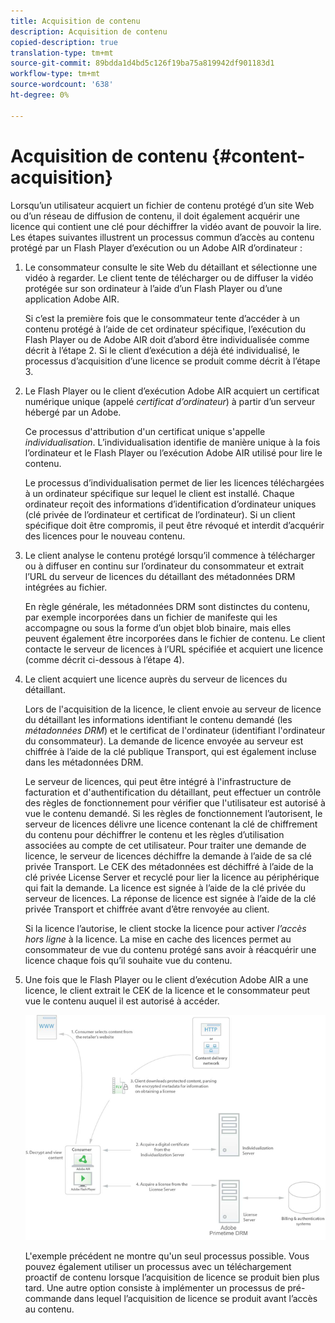```yaml
---
title: Acquisition de contenu
description: Acquisition de contenu
copied-description: true
translation-type: tm+mt
source-git-commit: 89bdda1d4bd5c126f19ba75a819942df901183d1
workflow-type: tm+mt
source-wordcount: '638'
ht-degree: 0%

---
```



# Acquisition de contenu {#content-acquisition}

Lorsqu’un utilisateur acquiert un fichier de contenu protégé d’un site Web ou d’un réseau de diffusion de contenu, il doit également acquérir une licence qui contient une clé pour déchiffrer la vidéo avant de pouvoir la lire. Les étapes suivantes illustrent un processus commun d’accès au contenu protégé par un Flash Player d’exécution ou un Adobe AIR d’ordinateur :

1. Le consommateur consulte le site Web du détaillant et sélectionne une vidéo à regarder. Le client tente de télécharger ou de diffuser la vidéo protégée sur son ordinateur à l’aide d’un Flash Player ou d’une application Adobe AIR.

   Si c’est la première fois que le consommateur tente d’accéder à un contenu protégé à l’aide de cet ordinateur spécifique, l’exécution du Flash Player ou de Adobe AIR doit d’abord être individualisée comme décrit à l’étape 2. Si le client d’exécution a déjà été individualisé, le processus d’acquisition d’une licence se produit comme décrit à l’étape 3.

1. Le Flash Player ou le client d’exécution Adobe AIR acquiert un certificat numérique unique (appelé *certificat d’ordinateur*) à partir d’un serveur hébergé par un Adobe.

   Ce processus d&#39;attribution d&#39;un certificat unique s&#39;appelle *individualisation*. L’individualisation identifie de manière unique à la fois l’ordinateur et le Flash Player ou l’exécution Adobe AIR utilisé pour lire le contenu.

   Le processus d’individualisation permet de lier les licences téléchargées à un ordinateur spécifique sur lequel le client est installé. Chaque ordinateur reçoit des informations d’identification d’ordinateur uniques (clé privée de l’ordinateur et certificat de l’ordinateur). Si un client spécifique doit être compromis, il peut être révoqué et interdit d’acquérir des licences pour le nouveau contenu.

1. Le client analyse le contenu protégé lorsqu’il commence à télécharger ou à diffuser en continu sur l’ordinateur du consommateur et extrait l’URL du serveur de licences du détaillant des métadonnées DRM intégrées au fichier.

   En règle générale, les métadonnées DRM sont distinctes du contenu, par exemple incorporées dans un fichier de manifeste qui les accompagne ou sous la forme d’un objet blob binaire, mais elles peuvent également être incorporées dans le fichier de contenu. Le client contacte le serveur de licences à l’URL spécifiée et acquiert une licence (comme décrit ci-dessous à l’étape 4).
1. Le client acquiert une licence auprès du serveur de licences du détaillant.

   Lors de l&#39;acquisition de la licence, le client envoie au serveur de licence du détaillant les informations identifiant le contenu demandé (les *métadonnées DRM*) et le certificat de l&#39;ordinateur (identifiant l&#39;ordinateur du consommateur). La demande de licence envoyée au serveur est chiffrée à l’aide de la clé publique Transport, qui est également incluse dans les métadonnées DRM.

   Le serveur de licences, qui peut être intégré à l&#39;infrastructure de facturation et d&#39;authentification du détaillant, peut effectuer un contrôle des règles de fonctionnement pour vérifier que l&#39;utilisateur est autorisé à vue le contenu demandé. Si les règles de fonctionnement l’autorisent, le serveur de licences délivre une licence contenant la clé de chiffrement du contenu pour déchiffrer le contenu et les règles d’utilisation associées au compte de cet utilisateur. Pour traiter une demande de licence, le serveur de licences déchiffre la demande à l’aide de sa clé privée Transport. Le CEK des métadonnées est déchiffré à l’aide de la clé privée License Server et recyclé pour lier la licence au périphérique qui fait la demande. La licence est signée à l’aide de la clé privée du serveur de licences. La réponse de licence est signée à l’aide de la clé privée Transport et chiffrée avant d’être renvoyée au client.

   Si la licence l’autorise, le client stocke la licence pour activer *l’accès hors ligne* à la licence. La mise en cache des licences permet au consommateur de vue du contenu protégé sans avoir à réacquérir une licence chaque fois qu’il souhaite vue du contenu.

1. Une fois que le Flash Player ou le client d’exécution Adobe AIR a une licence, le client extrait le CEK de la licence et le consommateur peut vue le contenu auquel il est autorisé à accéder.

   <!--<a id="fig_s43_gc2_44"></a>-->

   ![](assets/FMRMS_fig01_web.png)

   L&#39;exemple précédent ne montre qu&#39;un seul processus possible. Vous pouvez également utiliser un processus avec un téléchargement proactif de contenu lorsque l’acquisition de licence se produit bien plus tard. Une autre option consiste à implémenter un processus de pré-commande dans lequel l’acquisition de licence se produit avant l’accès au contenu.

